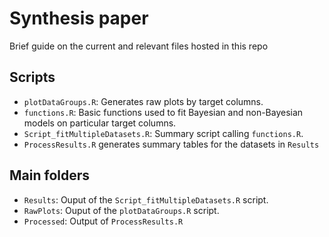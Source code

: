 # Synthesis paper

Brief guide on the current and relevant files hosted in this repo

## Scripts
- `plotDataGroups.R`: Generates raw plots by target columns.
- `functions.R`: Basic functions used to fit Bayesian and non-Bayesian models on particular target columns.
- `Script_fitMultipleDatasets.R`: Summary script calling `functions.R`.
- `ProcessResults.R` generates summary tables for the datasets in `Results`

## Main folders
- `Results`: Ouput of the `Script_fitMultipleDatasets.R` script.
- `RawPlots`: Ouput of the `plotDataGroups.R` script.
- `Processed`: Output of `ProcessResults.R`